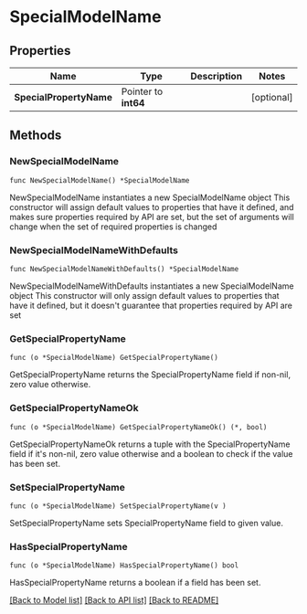 # SpecialModelName

## Properties

Name | Type | Description | Notes
------------ | ------------- | ------------- | -------------
**SpecialPropertyName** | Pointer to **int64** |  | [optional] 

## Methods

### NewSpecialModelName

`func NewSpecialModelName() *SpecialModelName`

NewSpecialModelName instantiates a new SpecialModelName object
This constructor will assign default values to properties that have it defined,
and makes sure properties required by API are set, but the set of arguments
will change when the set of required properties is changed

### NewSpecialModelNameWithDefaults

`func NewSpecialModelNameWithDefaults() *SpecialModelName`

NewSpecialModelNameWithDefaults instantiates a new SpecialModelName object
This constructor will only assign default values to properties that have it defined,
but it doesn't guarantee that properties required by API are set

### GetSpecialPropertyName

`func (o *SpecialModelName) GetSpecialPropertyName() `

GetSpecialPropertyName returns the SpecialPropertyName field if non-nil, zero value otherwise.

### GetSpecialPropertyNameOk

`func (o *SpecialModelName) GetSpecialPropertyNameOk() (*, bool)`

GetSpecialPropertyNameOk returns a tuple with the SpecialPropertyName field if it's non-nil, zero value otherwise
and a boolean to check if the value has been set.

### SetSpecialPropertyName

`func (o *SpecialModelName) SetSpecialPropertyName(v )`

SetSpecialPropertyName sets SpecialPropertyName field to given value.

### HasSpecialPropertyName

`func (o *SpecialModelName) HasSpecialPropertyName() bool`

HasSpecialPropertyName returns a boolean if a field has been set.


[[Back to Model list]](../README.md#documentation-for-models) [[Back to API list]](../README.md#documentation-for-api-endpoints) [[Back to README]](../README.md)


